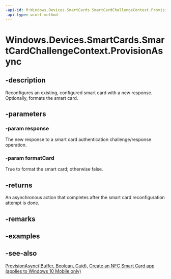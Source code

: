 ```yaml
---
-api-id: M:Windows.Devices.SmartCards.SmartCardChallengeContext.ProvisionAsync(Windows.Storage.Streams.IBuffer,System.Boolean)
-api-type: winrt method
---
```


<!-- Method syntax
public Windows.Foundation.IAsyncAction ProvisionAsync(Windows.Storage.Streams.IBuffer response, System.Boolean formatCard)
-->

# Windows.Devices.SmartCards.SmartCardChallengeContext.ProvisionAsync

## -description
Reconfigures an existing, configured smart card with a new response. Optionally, formats the smart card.

## -parameters
### -param response
The new response to a smart card authentication challenge/response operation.

### -param formatCard
True to format the smart card; otherwise false.

## -returns
An asynchronous action that completes after the smart card reconfiguration attempt is done.

## -remarks

## -examples

## -see-also
[ProvisionAsync(IBuffer, Boolean, Guid)](smartcardchallengecontext_provisionasync_267749652.md), [Create an NFC Smart Card app (applies to Windows 10 Mobile only)](/windows/uwp/devices-sensors/host-card-emulation)
